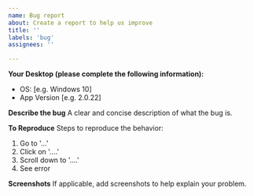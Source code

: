 ```yaml
---
name: Bug report
about: Create a report to help us improve
title: ''
labels: 'bug'
assignees: ''

---
```


**Your Desktop (please complete the following information):**
 - OS: [e.g. Windows 10]
 - App Version [e.g. 2.0.22]

**Describe the bug**
A clear and concise description of what the bug is.

**To Reproduce**
Steps to reproduce the behavior:
1. Go to '...'
2. Click on '....'
3. Scroll down to '....'
4. See error

**Screenshots**
If applicable, add screenshots to help explain your problem.
